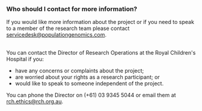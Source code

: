 ### Who should I contact for more information?
If you would like more information about the project or if you need to speak to a member of the research team please contact <a href="mailto:servicedesk@populationgenomics.org.au">servicedesk@populationgenomics.com</a>.

<br>You can contact the Director of Research Operations at the Royal Children's Hospital if you:

* have any concerns or complaints about the project;
* are worried about your rights as a research participant; or
* would like to speak to someone independent of the project.

You can phone the Director on (+61) 03 9345 5044 or email them at <a href="mailto:rch.ethics@rch.org.au">rch.ethics@rch.org.au</a>.
